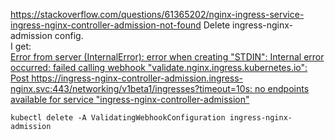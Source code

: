 https://stackoverflow.com/questions/61365202/nginx-ingress-service-ingress-nginx-controller-admission-not-found
Delete ingress-nginx-admission config.</br>
I get:</br>
<u>Error from server (InternalError): error when creating "STDIN": Internal error occurred: failed calling webhook "validate.nginx.ingress.kubernetes.io": Post https://ingress-nginx-controller-admission.ingress-nginx.svc:443/networking/v1beta1/ingresses?timeout=10s: no endpoints available for service "ingress-nginx-controller-admission"</u>

```
kubectl delete -A ValidatingWebhookConfiguration ingress-nginx-admission
```
